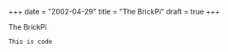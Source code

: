 +++
date = "2002-04-29"
title = "The BrickPi"
draft = true
+++

The BrickPi


~~~~
This is code
~~~~
